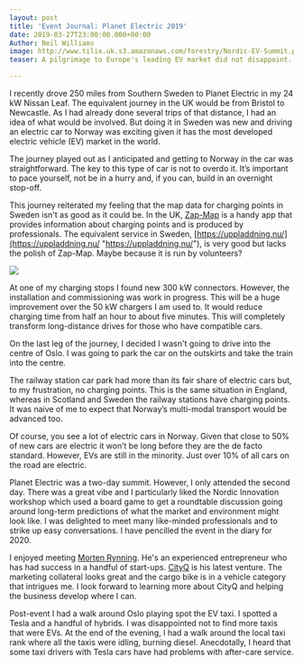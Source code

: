 ```yaml
---
layout: post
title: 'Event Journal: Planet Electric 2019'
date: 2019-03-27T23:00:00.000+00:00
Author: Neil Williams
image: http://www.tilix.uk.s3.amazonaws.com/forestry/Nordic-EV-Summit.png
teaser: A pilgrimage to Europe's leading EV market did not disappoint.

---
```

I recently drove 250 miles from Southern Sweden to Planet Electric in my 24 kW Nissan Leaf. The equivalent journey in the UK would be from Bristol to Newcastle. As I had already done several trips of that distance, I had an idea of what would be involved. But doing it in Sweden was new and driving an electric car to Norway was exciting given it has the most developed electric vehicle (EV) market in the world.

The journey played out as I anticipated and getting to Norway in the car was straightforward. The key to this type of car is not to overdo it. It’s important to pace yourself, not be in a hurry and, if you can, build in an overnight stop-off.

This journey reiterated my feeling that the map data for charging points in Sweden isn't as good as it could be. In the UK, [Zap-Map](https://www.zap-map.com/) is a handy app that provides information about charging points and is produced by professionals. The equivalent service in Sweden, [https://uppladdning.nu/](https://uppladdning.nu/ "https://uppladdning.nu/"), is very good but lacks the polish of Zap-Map. Maybe because it is run by volunteers?

![](http://www.tilix.uk.s3.amazonaws.com/forestry/ionity.jpg)

At one of my charging stops I found new 300 kW connectors. However, the installation and commissioning was work in progress. This will be a huge improvement over the 50 kW chargers I am used to. It would reduce charging time from half an hour to about five minutes. This will completely transform long-distance drives for those who have compatible cars.

On the last leg of the journey, I decided I wasn't going to drive into the centre of Oslo. I was going to park the car on the outskirts and take the train into the centre.

The railway station car park had more than its fair share of electric cars but, to my frustration, no charging points. This is the same situation in England, whereas in Scotland and Sweden the railway stations have charging points. It was naive of me to expect that Norway’s multi-modal transport would be advanced too.

Of course, you see a lot of electric cars in Norway. Given that close to 50% of new cars are electric it won’t be long before they are the de facto standard. However, EVs are still in the minority. Just over 10% of all cars on the road are electric.

Planet Electric was a two-day summit. However, I only attended the second day. There was a great vibe and I particularly liked the Nordic Innovation workshop which used a board game to get a roundtable discussion going around long-term predictions of what the market and environment might look like. I was delighted to meet many like-minded professionals and to strike up easy conversations. I have pencilled the event in the diary for 2020.

I enjoyed meeting [Morten Rynning](https://www.linkedin.com/in/mortenrynning/). He's an experienced entrepreneur who has had success in a handful of start-ups. [CityQ](https://www.cityq.biz/) is his latest venture. The marketing collateral looks great and the cargo bike is in a vehicle category that intrigues me. I look forward to learning more about CityQ and helping the business develop where I can.

Post-event I had a walk around Oslo playing spot the EV taxi. I spotted a Tesla and a handful of hybrids. I was disappointed not to find more taxis that were EVs. At the end of the evening, I had a walk around the local taxi rank where all the taxis were idling, burning diesel. Anecdotally, I heard that some taxi drivers with Tesla cars have had problems with after-care service.